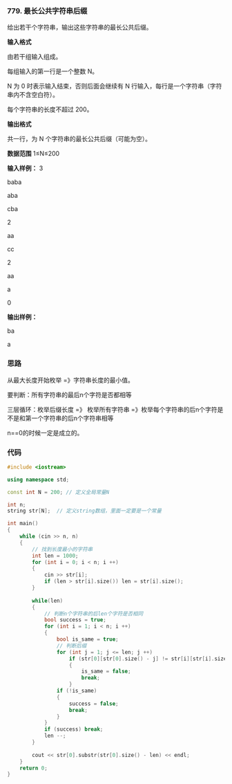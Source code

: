 ### 779. 最长公共字符串后缀 
给出若干个字符串，输出这些字符串的最长公共后缀。

**输入格式**

由若干组输入组成。

每组输入的第一行是一个整数 N。

N 为 0 时表示输入结束，否则后面会继续有 N 行输入，每行是一个字符串（字符串内不含空白符）。

每个字符串的长度不超过 200。

**输出格式**

共一行，为 N 个字符串的最长公共后缀（可能为空）。

**数据范围**
1≤N≤200

**输入样例：** 
3

baba

aba

cba

2

aa

cc

2

aa

a

0

**输出样例：** 

ba



a

### 思路
从最大长度开始枚举 =》字符串长度的最小值。

要判断：所有字符串的最后n个字符是否都相等 

三层循环：枚举后缀长度 =》 枚举所有字符串 =》枚举每个字符串的后n个字符是不是和第一个字符串的后n个字符串相等

n==0的时候一定是成立的。


### 代码
```c++
#include <iostream>

using namespace std;

const int N = 200; // 定义全局常量N

int n;
string str[N];  // 定义string数组，里面一定要是一个常量

int main()
{
    while (cin >> n, n)
    {
        // 找到长度最小的字符串
        int len = 1000;
        for (int i = 0; i < n; i ++) 
        {
            cin >> str[i];
            if (len > str[i].size()) len = str[i].size();
        }
        
        while(len)
        {
            // 判断n个字符串的后len个字符是否相同
            bool success = true;
            for (int i = 1; i < n; i ++)
            {
                bool is_same = true;
                // 判断后缀
                for (int j = 1; j <= len; j ++)
                    if (str[0][str[0].size() - j] != str[i][str[i].size() - j])
                    {
                        is_same = false;
                        break;
                    }
                if (!is_same)
                {
                    success = false;
                    break;
                }
            }
            if (success) break;
            len --;
        }
        
        cout << str[0].substr(str[0].size() - len) << endl;
    }
    return 0;
}
```
